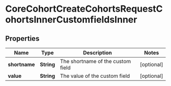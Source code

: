 

# CoreCohortCreateCohortsRequestCohortsInnerCustomfieldsInner


## Properties

| Name | Type | Description | Notes |
|------------ | ------------- | ------------- | -------------|
|**shortname** | **String** | The shortname of the custom field |  [optional] |
|**value** | **String** | The value of the custom field |  [optional] |



